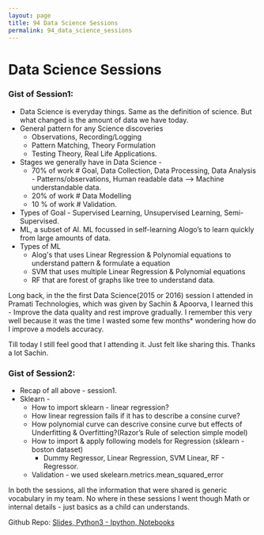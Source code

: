 ```yaml
---
layout: page
title: 94 Data Science Sessions
permalink: 94_data_science_sessions
---
```


# Data Science Sessions

### Gist of Session1:

* Data Science is everyday things. Same as the definition of science. But what changed is the amount of data we have today.
* General pattern for any Science discoveries
	- Observations, Recording/Logging
	- Pattern Matching, Theory Formulation
	- Testing Theory, Real Life Applications.
* Stages we generally have in Data Science - 
	- 70% of work # Goal, Data Collection, Data Processing, Data Analysis - Patterns/observations, Human readable data --> Machine understandable data.
	- 20% of work # Data Modelling
	- 10 % of work # Validation.
* Types of Goal - Supervised Learning, Unsupervised Learning, Semi-Supervised.
* ML, a subset of AI. ML focussed in self-learning Alogo’s to learn quickly from large amounts of data.
* Types of ML
   - Alog's that uses Linear Regression & Polynomial equations to understand pattern & formulate a equation
   - SVM that uses multiple Linear Regression & Polynomial equations
   - RF that are forest of graphs like tree to understand data. 
   

Long back, in the the first Data Science(2015 or 2016) session I attended in Pramati Technologies, which was given by Sachin & Apoorva, I learned this - Improve the data quality and rest improve gradually. I remember this very well because it was the time I wasted some few months* wondering how do I improve a models accuracy.

Till today I still feel good that I attending it. Just felt like sharing this. Thanks a lot Sachin.
 
### Gist of Session2:

* Recap of all above - session1.
* Sklearn - 
	- How to import sklearn - linear regression?
	- How linear regression fails if it has to describe a consine curve?
	- How polynomial curve can descrive consine curve but effects of Underfitting & Overfitting?(Razor’s Rule of selection simple model)
	- How to import & apply following models for Regression (sklearn - boston dataset)
		- Dummy Regressor, Linear Regression, SVM  Linear, RF - Regressor.
	- Validation - we used skelearn.metrics.mean_squared_error

In both the sessions, all the information that were shared is generic vocabulary in my team. No where in these sessions I went though Math or internal details - just basics as a child can understands.

Github Repo: [Slides, Python3 - Ipython, Notebooks](https://github.com/msampathkumar/data_science_sessions)